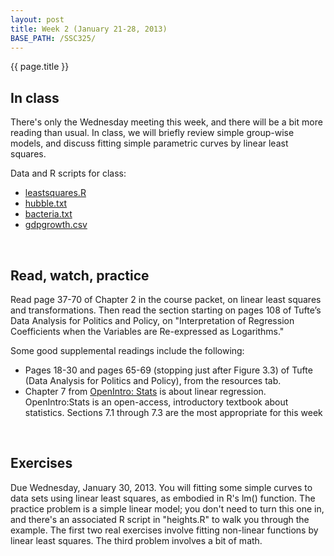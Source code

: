 ```yaml
---
layout: post
title: Week 2 (January 21-28, 2013)
BASE_PATH: /SSC325/
---
```

{{ page.title }}


In class
--------

There's only the Wednesday meeting this week, and there will be a bit more reading than usual.  In class, we will briefly review simple group-wise models, and discuss fitting simple parametric curves by linear least squares.

Data and R scripts for class: 
* [leastsquares.R](http://jgscott.github.com/SSC325/r/leastsquares.r)
* [hubble.txt](http://jgscott.github.com/SSC325/data/hubble.txt)
* [bacteria.txt](http://jgscott.github.com/SSC325/data/bacteria.txt)
* [gdpgrowth.csv](http://jgscott.github.com/SSC325/data/gdpgrowth.csv)

<br>

Read, watch, practice
---------------------

Read page 37-70 of Chapter 2 in the course packet, on linear least squares and transformations.  Then read the section starting on pages 108 of Tufte’s Data Analysis for Politics and Policy, on "Interpretation of Regression Coefficients when the Variables are Re-expressed as Logarithms."

Some good supplemental readings include the following:
* Pages 18-30 and pages 65-69 (stopping just after Figure 3.3) of Tufte (Data Analysis for Politics and Policy), from the resources tab.
* Chapter 7 from [OpenIntro: Stats](http://www.openintro.org/stat/) is about linear regression.  OpenIntro:Stats is an open-access, introductory textbook about statistics.  Sections 7.1 through 7.3 are the most appropriate for this week

<br>

Exercises
---------
Due Wednesday, January 30, 2013.  You will fitting some simple curves to data sets using linear least squares, as embodied in R's lm() function.  The practice problem is a simple linear model; you don't need to turn this one in, and there's an associated R script in "heights.R" to walk you through the example. The first two real exercises involve fitting non-linear functions by linear least squares.  The third problem involves a bit of math.